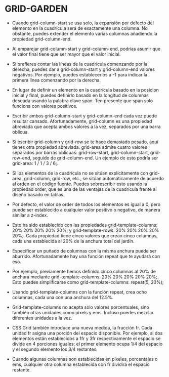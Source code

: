 # GRID-GARDEN

- Cuando grid-column-start se usa solo, la expansión por defecto del elemento en la cuadrícula será de exactamente una columna. No obstante, puedes extender el elemento varias columnas añadiendo la propiedad grid-column-end.

- Al emparejar grid-column-start y grid-column-end, podrías asumir que el valor final tiene que ser mayor que el valor inicial. 
  
 - Si prefieres contar las líneas de la cuadrícula comenzando por la derecha, puedes dar a grid-column-start y grid-column-end valores negativos. Por ejemplo, puedes establecerlos a -1 para indicar la primera línea comenzando por la derecha.

- En lugar de definir un elemento en la cuadrícula basado en la posicion inicial y final, puedes definirlo basado en la longitud de columnas deseada usando la palabra clave span. Ten presente que span solo funciona con valores positivos.

- Escribir ambos grid-column-start y grid-column-end cada vez puede resultar cansado. Afortunadamente, grid-column es una propiedad abreviada que acepta ambos valores a la vez, separados por una barra oblicua.

- Si escribir grid-column y grid-row se te hace demasiado pesado, aquí tienes otra propiedad abreviada. grid-area admite cuatro valores separados por barras oblicuas: grid-row-start, grid-column-start, grid-row-end, seguido de grid-column-end.
Un ejemplo de esto podría ser grid-area: 1 / 1 / 3 / 6;.

- Si los elementos de la cuadrícula no se sitúan explícitamente con grid-area, grid-column, grid-row, etc., se sitúan automáticamente de acuerdo al orden en el código fuente. Puedes sobrescribir esto usando la propiedad order, que es una de las ventajas de la cuadrícula frente al diseño basado en tablas.

- Por defecto, el valor de order de todos los elementos es igual a 0, pero puede ser establecido a cualquier valor positivo o negativo, de manera similar a z-index.

- Esto ha sido establecido con las propiedades grid-template-columns: 20% 20% 20% 20% 20%; y grid-template-rows: 20% 20% 20% 20% 20%;. Cada propiedad tiene cinco valores que crean cinco columnas, cada una establecida al 20% de la anchura total del jardín.

- Especificar un puñado de columnas con la misma anchura puede ser aburrido. Afortunadamente hay una función repeat que te ayudará con eso.

- Por ejemplo, previamente hemos definido cinco columnas al 20% de anchura mediante grid-template-columns: 20% 20% 20% 20% 20%;. Esto puedes simplificarse como grid-template-columns: repeat(5, 20%);

- Usando grid-template-columns con la función repeat, crea ocho columnas, cada una con una anchura del 12.5%. 

- Grid-template-columns no acepta solo valores porcentuales, sino también otras unidades como pixels y ems. Incluso puedes mezclar diferentes unidades a la vez.

- CSS Grid también introduce una nueva medida, la fracción fr. Cada unidad fr asigna una porción del espacio disponible. Por ejemplo, si dos elementos están establecidos a 1fr y 3fr respectivamente el espacio se divide en 4 porciones iguales; el primer elemento ocupa 1/4 del espacio y el segundo elemento los 3/4 restantes.

- Cuando algunas columnas son establecidas en píxeles, porcentajes o ems, cualquier otra columna establecida con fr dividirá el espacio restante.
